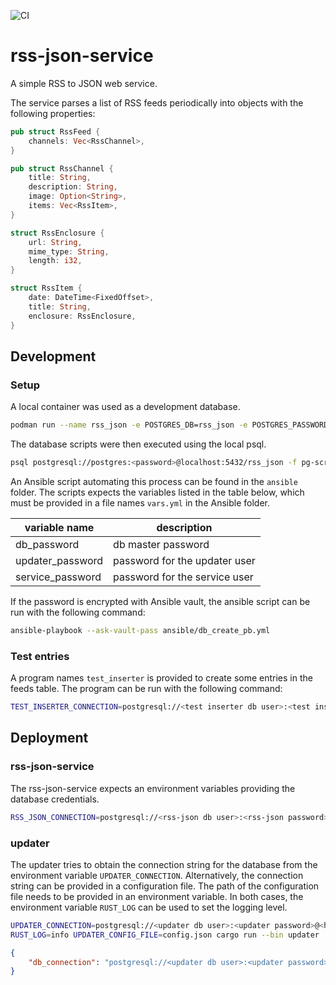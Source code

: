 ![CI](https://github.com/hannes-hochreiner/rss-json-service/workflows/CI/badge.svg)
# rss-json-service
A simple RSS to JSON web service.

The service parses a list of RSS feeds periodically into objects with the following properties:

```rust
pub struct RssFeed {
    channels: Vec<RssChannel>,
}

pub struct RssChannel {
    title: String,
    description: String,
    image: Option<String>,
    items: Vec<RssItem>,
}

struct RssEnclosure {
    url: String,
    mime_type: String,
    length: i32,
}

struct RssItem {
    date: DateTime<FixedOffset>,
    title: String,
    enclosure: RssEnclosure,
}
```
## Development

### Setup

A local container was used as a development database.

```bash
podman run --name rss_json -e POSTGRES_DB=rss_json -e POSTGRES_PASSWORD=<password> -p 5432:5432 -d postgres:alpine
```

The database scripts were then executed using the local psql.

```bash
psql postgresql://postgres:<password>@localhost:5432/rss_json -f pg-scripts/2021-06-13_create_db.sql
```

An Ansible script automating this process can be found in the `ansible` folder.
The scripts expects the variables listed in the table below, which must be provided in a file names `vars.yml` in the Ansible folder.

| variable name | description |
| ------------- | ----------- |
| db_password | db master password |
| updater_password | password for the updater user |
| service_password | password for the service user |

If the password is encrypted with Ansible vault, the ansible script can be run with the following command:

```bash
ansible-playbook --ask-vault-pass ansible/db_create_pb.yml
```

### Test entries

A program names `test_inserter` is provided to create some entries in the feeds table.
The program can be run with the following command:

```bash
TEST_INSERTER_CONNECTION=postgresql://<test inserter db user>:<test inserter password>@<host>:5432/rss_json cargo run --bin test_inserter
```

## Deployment

### rss-json-service

The rss-json-service expects an environment variables providing the database credentials.

```bash
RSS_JSON_CONNECTION=postgresql://<rss-json db user>:<rss-json password>@<host>:5432/rss_json cargo run --bin rss-json-service
```

### updater

The updater tries to obtain the connection string for the database from the environment variable `UPDATER_CONNECTION`.
Alternatively, the connection string can be provided in a configuration file.
The path of the configuration file needs to be provided in an environment variable.
In both cases, the environment variable `RUST_LOG` can be used to set the logging level.

```bash
UPDATER_CONNECTION=postgresql://<updater db user>:<updater password>@<host>:5432/rss_json cargo run --bin updater
RUST_LOG=info UPDATER_CONFIG_FILE=config.json cargo run --bin updater
```

```json
{
    "db_connection": "postgresql://<updater db user>:<updater password>@<host>:5432/rss_json"
}
```
